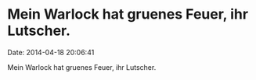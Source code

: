 Mein Warlock hat gruenes Feuer, ihr Lutscher.
=============================================

Date: 2014-04-18 20:06:41

Mein Warlock hat gruenes Feuer, ihr Lutscher.
